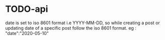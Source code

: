 # TODO-api
date is set to iso 8601 format i.e YYYY-MM-DD,
so while creating a post or updating date of a specific post follow the iso 8601 format.
eg : "date":"2020-05-10"
